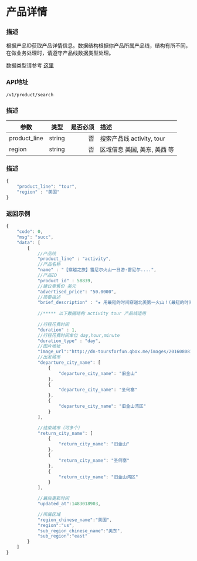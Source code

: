 # 产品详情

### 描述

根据产品ID获取产品详情信息。数据结构根据你产品所属产品线，结构有所不同，在做业务处理时，请遵守产品线数据类型处理。

数据类型请参考 [这里](../../datastruct/product.md)

### API地址

    /v1/product/search

### 描述

| 参数            | 类型          | 是否必须 | 描述             |
| -------------- |:------------:| --------:| :-----------------|
| product_line   | string       |  否      | 搜索产品线  activity, tour |
| region         | string       |  否      | 区域信息   美国, 美东, 美西 等 |

### 描述

```javascript
{
    "product_line": "tour",
    "region" : "美国"
}
```

### 返回示例

```javascript
{
    "code": 0,
    "msg": "succ",
    "data": [
        {
            //产品线
            "product_line" : "activity",
            //产品名称
            "name" : "【穿越之旅】雷尼尔火山一日游·雷尼尔....",
            //产品ID
            "product_id" : 58839,
            //建议零售价 美元
            "advertised_price": "50.0000",
            //简要描述
            "brief_description" : "★ 用最短的时间穿越北美第一火山！(最短的时间，穿越北美第一火山)<br> ★ 畅游：克莉丝汀瀑布、那拉达瀑布、冰川远眺、天堂游客中心、倒影湖、玛莎瀑布、天堂草甸子等多处景点！",
            
            //***** 以下数据结构 activity tour 产品线适用
            
            //行程花费时间
            "duration" : 1,
            //行程花费时间单位 day,hour,minute
            "duration_type" : "day",
            //图片地址
            "image_url":"http://dn-toursforfun.qbox.me/images/201608081470682502_57a8d5863dd9c_watermark_800_800.jpg",
            //出发城市
            "departure_city_name": [
                {
                    "departure_city_name": "旧金山"
                },
                {
                    "departure_city_name": "圣何塞"
                },
                {
                    "departure_city_name": "旧金山湾区"
                }
            ],

            //结束城市（可多个）
            "return_city_name": [
                {
                    "return_city_name": "旧金山"
                },
                {
                    "return_city_name": "圣何塞"
                },
                {
                    "return_city_name": "旧金山湾区"
                }
            ],

            //最后更新时间
            "updated_at":1483018903, 

            //所属区域
            "region_chinese_name":"美国",
            "region":"us",
            "sub_region_chinese_name":"美东",
            "sub_region":"east"
        }
    ]
}
```



